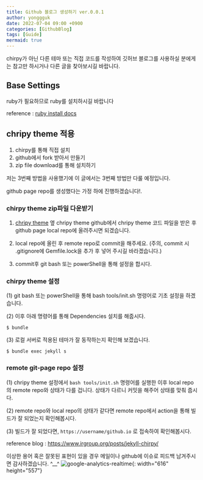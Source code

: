 ```yaml
---
title: Github 블로그 생성하기 ver.0.0.1
author: yonggguk
date: 2022-07-04 09:00 +0900
categories: [GithubBlog]
tags: [Guide]
mermaid: true
---
```


chirpy가 아닌 다른 테마 또는 직접 코드를 작성하여 깃허브 블로그를 사용하실 분에게는 참고만 하시거나 다른 글을 찾아보시길 바랍니다.

## Base Settings

ruby가 필요하므로 ruby를 설치하시길 바랍니다

reference : [ruby install docs](https://www.ruby-lang.org/ko/documentation/installation/#rubyinstaller)

## chripy theme 적용

1. chirpy를 통해 직접 설치
2. github에서 fork 받아서 만들기
3. zip file download를 통해 설치하기

저는 3번째 방법을 사용했기에 이 글에서는 3번째 방법만 다룰 예정입니다.

github page repo를 생성했다는 가정 하에 진행하겠습니다!.

### chirpy theme zip파일 다운받기

1. [chripy theme](https://github.com/cotes2020/jekyll-theme-chirpy) 옆 chripy theme github에서 chripy theme 코드 파일을 받은 후 github page local repo에 올려주시면 되겠습니다.

2. local repo에 올린 후 remote repo로 commit을 해주세요. (주의, commit 시 .gitignore에 Gemfile.lock을 추가 후 넣어 주시길 바라겠습니다.)

3. commit후 git bash 또는 powerShell을 통해 설정을 합시다.

### chirpy theme 설정

(1) git bash 또는 powerShell을 통해 bash tools/init.sh 명령어로 기초 설정을 하겠습니다.

(2) 이후 아래 명령어를 통해 Dependencies 설치를 해줍시다.
  
    $ bundle
  
(3) 로컬 서버로 적용된 테마가 잘 동작하는지 확인해 보겠습니다.

    $ bundle exec jekyll s

### remote git-page repo 설정

(1) chripy theme 설정에서 ```bash tools/init.sh``` 명령어를 실행한 이후 local repo의 remote repo와 상태가 다를 겁니다. 상태가 다르니 커밋을 해주어 상태를 맞춰 줍시다.

(2) remote repo와 local repo의 상태가 같다면 remote repo에서 action을 통해 빌드가 잘 되었는지 확인해봅시다.

(3) 빌드가 잘 되었다면, ```https://username/github.io``` 로 접속하여 확인해봅시다.

reference blog : https://www.irgroup.org/posts/jekyll-chirpy/

이상한 용어 혹은 잘못된 표현이 있을 경우 메일이나 github에 이슈로 피드백 남겨주시면 감사하겠습니다. ^__^
![google-analytics-realtime](/posts/20210103/02-google-analytics-realtime.png){: width="616" height="557"}